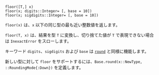 ```
floor([T,] x)
floor(x; digits::Integer= [, base = 10])
floor(x; sigdigits::Integer= [, base = 10])
```

`floor(x)` は、`x` 以下の同じ型の最も近い整数値を返します。

`floor(T, x)` は、結果を型 `T` に変換し、切り捨てた値が `T` で表現できない場合は `InexactError` をスローします。

キーワード `digits`、`sigdigits` および `base` は [`round`](@ref) と同様に機能します。

新しい型に対して `floor` をサポートするには、`Base.round(x::NewType, ::RoundingMode{:Down})` を定義します。
